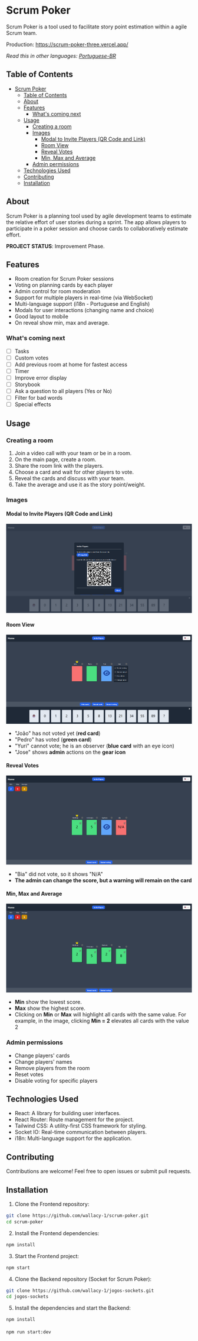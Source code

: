 # Scrum Poker

Scrum Poker is a tool used to facilitate story point estimation within a agile Scrum team.

Production: <https://scrum-poker-three.vercel.app/>

_Read this in other languages: [Portuguese-BR](README.pt.md)_

## Table of Contents

- [Scrum Poker](#scrum-poker)
  - [Table of Contents](#table-of-contents)
  - [About](#about)
  - [Features](#features)
    - [What's coming next](#whats-coming-next)
  - [Usage](#usage)
    - [Creating a room](#creating-a-room)
    - [Images](#images)
      - [Modal to Invite Players (QR Code and Link)](#modal-to-invite-players-qr-code-and-link)
      - [Room View](#room-view)
      - [Reveal Votes](#reveal-votes)
      - [Min, Max and Average](#min-max-and-average)
    - [Admin permissions](#admin-permissions)
  - [Technologies Used](#technologies-used)
  - [Contributing](#contributing)
  - [Installation](#installation)

## About

Scrum Poker is a planning tool used by agile development teams to estimate the relative effort of user stories during a sprint. The app allows players to participate in a poker session and choose cards to collaboratively estimate effort.

**PROJECT STATUS**: Improvement Phase.

## Features

- Room creation for Scrum Poker sessions
- Voting on planning cards by each player
- Admin control for room moderation
- Support for multiple players in real-time (via WebSocket)
- Multi-language support (i18n - Portuguese and English)
- Modals for user interactions (changing name and choice)
- Good layout to mobile
- On reveal show min, max and average.

### What's coming next
- [ ] Tasks
- [ ] Custom votes
- [ ] Add previous room at home for fastest access
- [ ] Timer
- [ ] Improve error display
- [ ] Storybook
- [ ] Ask a question to all players (Yes or No)
- [ ] Filter for bad words
- [ ] Special effects

## Usage

### Creating a room

1. Join a video call with your team or be in a room.
2. On the main page, create a room.
3. Share the room link with the players.
4. Choose a card and wait for other players to vote.
5. Reveal the cards and discuss with your team.
6. Take the average and use it as the story point/weight.

### Images

#### Modal to Invite Players (QR Code and Link)

![Modal to Invite Players with qr code and link](public/images/doc/room-invite-modal-en.png)

#### Room View

![Room view](public/images/doc/room-view-en.png)

- "João" has not voted yet (**red card**)
- "Pedro" has voted (**green card**)
- "Yuri" cannot vote; he is an observer (**blue card** with an eye icon)
- "Jose" shows **admin** actions on the **gear icon**

#### Reveal Votes

![Room view with players votes](public/images/doc/room-reveal-en.png)

- "Bia" did not vote, so it shows "N/A"
- **The admin can change the score, but a warning will remain on the card**

#### Min, Max and Average

![Room view with players votes and number 2 cards highlight](public/images/doc/room-reveal-score-en.png)

- **Min** show the lowest score.
- **Max** show the highest score.
- Clicking on **Min** or **Max** will highlight all cards with the same value. For example, in the image, clicking **Min = 2** elevates all cards with the value 2

### Admin permissions

- Change players' cards
- Change players' names
- Remove players from the room
- Reset votes
- Disable voting for specific players

## Technologies Used

- React: A library for building user interfaces.
- React Router: Route management for the project.
- Tailwind CSS: A utility-first CSS framework for styling.
- Socket IO: Real-time communication between players.
- i18n: Multi-language support for the application.

## Contributing

Contributions are welcome! Feel free to open issues or submit pull requests.

## Installation

1. Clone the Frontend repository:

```bash
git clone https://github.com/wallacy-1/scrum-poker.git
cd scrum-poker
```

2. Install the Frontend dependencies:

```bash
npm install
```

3. Start the Frontend project:

```bash
npm start
```

4. Clone the Backend repository (Socket for Scrum Poker):

```bash
git clone https://github.com/wallacy-1/jogos-sockets.git
cd jogos-sockets
```

5. Install the dependencies and start the Backend:

```bash
npm install

npm run start:dev
```
